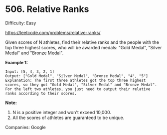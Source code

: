 # 506. Relative Ranks

Difficulty: Easy

https://leetcode.com/problems/relative-ranks/

Given scores of N athletes, find their relative ranks and the people with the top three highest scores, who will be awarded medals: "Gold Medal", "Silver Medal" and "Bronze Medal".

**Example 1:**
```
Input: [5, 4, 3, 2, 1]
Output: ["Gold Medal", "Silver Medal", "Bronze Medal", "4", "5"]
Explanation: The first three athletes got the top three highest scores, so they got "Gold Medal", "Silver Medal" and "Bronze Medal". 
For the left two athletes, you just need to output their relative ranks according to their scores.
```
**Note:**
1. N is a positive integer and won't exceed 10,000.
2. All the scores of athletes are guaranteed to be unique.

Companies: Google
